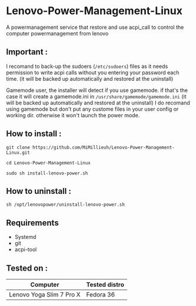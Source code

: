 # Lenovo-Power-Management-Linux
A powermanagement service that restore and use acpi_call to control the computer powermanagement from lenovo

## Important :

I recomand to back-up the sudoers (`/etc/sudoers`) files as it needs permission to write acpi calls without you entering your password each time.
(it will be backed up automatically and restored at the uninstall)

Gamemode user, the installer will detect if you use gamemode. if that's the case it will create a gamemode.ini in `/usr/share/gamemode/gamemode.ini`
(it will be backed up automatically and restored at the uninstall)
I do recomand using gamemode but don't put any custome files in your user config or working dir. otherwise it won't launch the power mode.

## How to install :

`git clone https://github.com/MiMillieuh/Lenovo-Power-Management-Linux.git`

`cd Lenovo-Power-Management-Linux`

`sudo sh install-lenovo-power.sh`

## How to uninstall : 

`sh /opt/lenovopower/uninstall-lenovo-power.sh`

## Requirements

- Systemd
- git
- acpi-tool

## Tested on :


| Computer  | Tested distro |
| ------------- | ------------- |
| Lenovo Yoga Slim 7 Pro X | Fedora 36  |
